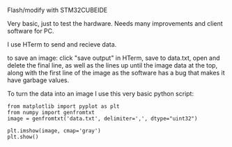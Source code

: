 Flash/modify with STM32CUBEIDE

Very basic, just to test the hardware.
Needs many improvements and client software for PC.

I use HTerm to send and recieve data.

to save an image: click "save output" in HTerm, save to data.txt, open and delete the final line, as well as the lines up until the image data at the top, along with the first line of the image as the software has a bug that makes it have garbage values.

To turn the data into an image I use this very basic python script:
```
from matplotlib import pyplot as plt
from numpy import genfromtxt
image = genfromtxt('data.txt', delimiter=',', dtype="uint32")

plt.imshow(image, cmap='gray')
plt.show()
```
